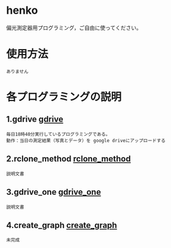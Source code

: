 # henko
偏光測定器用プログラミング，ご自由に使ってください。
# 使用方法
```
ありません
```
# 各プログラミングの説明
## 1.gdrive  [gdrive](gdrive.py)
```
毎日18時40分実行しているプログラミングである。
動作：当日の測定結果（写真とデータ）を google driveにアップロードする
```
## 2.rclone_method  [rclone_method](rclone_method.py)
```
説明文書
```
## 3.gdrive_one [gdrive_one](gdrive_one.py)
```
説明文書
```
## 4.create_graph [create_graph](create_graph)
```
未完成
```